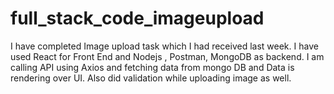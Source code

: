 # full_stack_code_imageupload
I have completed Image upload task which I had received last week. I have used React for Front End and Nodejs , Postman, MongoDB as backend. I am calling API using Axios and fetching data from mongo DB and Data is rendering over UI. Also did validation while uploading image as well.
